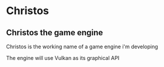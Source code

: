 # Christos

## Christos the game engine

Christos is the working name of a game engine i'm developing

The engine will use Vulkan as its graphical API
